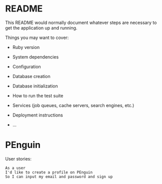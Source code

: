 # README

This README would normally document whatever steps are necessary to get the
application up and running.

Things you may want to cover:

* Ruby version

* System dependencies

* Configuration

* Database creation

* Database initialization

* How to run the test suite

* Services (job queues, cache servers, search engines, etc.)

* Deployment instructions

* ...
# PEnguin

User stories: 
```
As a user
I'd like to create a profile on PEnguin
So I can input my email and password and sign up
```